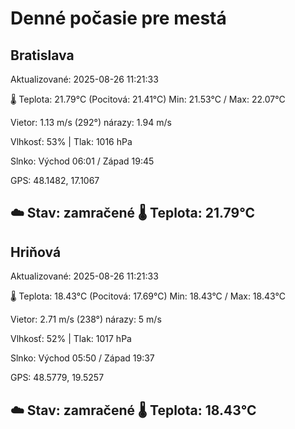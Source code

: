 ﻿# Denné počasie pre mestá

## Bratislava
Aktualizované: 2025-08-26 11:21:33

🌡️ Teplota: 21.79°C 
(Pocitová: 21.41°C)
Min: 21.53°C / Max: 22.07°C

Vietor: 1.13 m/s    (292°) 
nárazy: 1.94 m/s

Vlhkosť: 53% | Tlak: 1016 hPa

Slnko: Východ 06:01 / Západ 19:45

GPS: 48.1482, 17.1067

☁️ Stav: zamračené        🌡️ Teplota: 21.79°C
---

## Hriňová
Aktualizované: 2025-08-26 11:21:33

🌡️ Teplota: 18.43°C 
(Pocitová: 17.69°C)
Min: 18.43°C / Max: 18.43°C

Vietor: 2.71 m/s (238°)
nárazy: 5 m/s

Vlhkosť: 52% | Tlak: 1017 hPa

Slnko: Východ 05:50 / Západ 19:37

GPS: 48.5779, 19.5257

☁️ Stav: zamračené        🌡️ Teplota: 18.43°C
---
